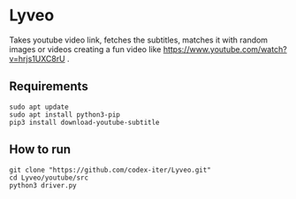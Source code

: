 # Lyveo

Takes youtube video link, fetches the subtitles, matches it with random images or videos creating a fun video like https://www.youtube.com/watch?v=hrjs1UXC8rU .

## Requirements
```shell
sudo apt update
sudo apt install python3-pip
pip3 install download-youtube-subtitle
```

## How to run
```shell
git clone "https://github.com/codex-iter/Lyveo.git"
cd Lyveo/youtube/src
python3 driver.py
```
